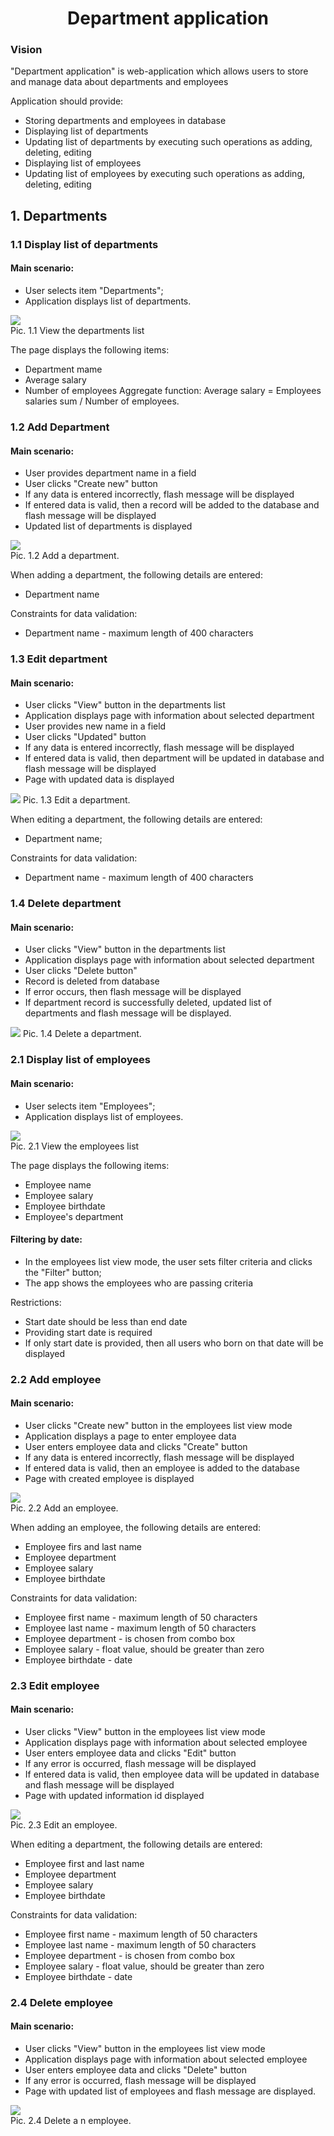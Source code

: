 # <div align="center"> Department application </div>

### Vision

"Department application" is web-application which allows users to store
and manage data about departments and employees

Application should provide:
* Storing departments and employees in database
* Displaying list of departments
* Updating list of departments by executing such operations as adding, 
deleting, editing
* Displaying list of employees
* Updating list of employees by executing such operations as adding, 
deleting, editing


## 1. Departments
### 1.1 Display list of departments
#### Main scenario:
- User selects item "Departments";
- Application displays list of departments.

![](images/view_departments.png)  
Pic. 1.1 View the departments list

The page displays the following items:
* Department mame
* Average salary
* Number of employees
Aggregate function: Average salary = Employees salaries sum / Number of employees.

### 1.2 Add Department
#### Main scenario:
* User provides department name in a field
* User clicks "Create new" button
* If any data is entered incorrectly, flash message will be displayed
* If entered data is valid, then a record will be added to the database
and flash message will be displayed
* Updated list of departments is displayed

![](images/add_department.png)  
Pic. 1.2 Add a department.

When adding a department, the following details are entered:
- Department name

Constraints for data validation:
- Department name - maximum length of 400 characters

### 1.3 Edit department
#### Main scenario:
* User clicks "View" button in the departments list
* Application displays page with information about selected department 
* User provides new name in a field
* User clicks "Updated" button
* If any data is entered incorrectly, flash message will be displayed
* If entered data is valid, then department will be updated in database
and flash message will be displayed
* Page with updated data is displayed


![](images/edit_delete_department.png)
Pic. 1.3 Edit a department.

When editing a department, the following details are entered:
- Department name;

Constraints for data validation:
- Department name - maximum length of 400 characters

### 1.4 Delete department
#### Main scenario:
* User clicks "View" button in the departments list
* Application displays page with information about selected department 
* User clicks "Delete button"
* Record is deleted from database
* If error occurs, then flash message will be displayed
* If department record is successfully deleted, updated list of departments
and flash message will be displayed.


![](images/edit_delete_department.png) 
Pic. 1.4 Delete a department.

### 2.1 Display list of employees
#### Main scenario:
- User selects item "Employees";
- Application displays list of employees.

![](images/view_employees.png)  
Pic. 2.1 View the employees list

The page displays the following items:
* Employee name
* Employee salary
* Employee birthdate
* Employee's department

#### Filtering by date:
* In the employees list view mode, the user sets filter criteria and clicks the "Filter" button;
* The app shows the employees who are passing criteria

Restrictions:
* Start date should be less than end date
* Providing start date is required
* If only start date is provided, then all users who born on that date will be displayed

### 2.2 Add employee
#### Main scenario:
* User clicks "Create new" button in the employees list view mode
* Application displays a page to enter employee data
* User enters employee data and clicks "Create" button
* If any data is entered incorrectly, flash message will be displayed
* If entered data is valid, then an employee is added to the database
* Page with created employee is displayed

![](images/create_employee.png)  
Pic. 2.2 Add an employee.

When adding an employee, the following details are entered:
* Employee firs and last name
* Employee department
* Employee salary
* Employee birthdate

Constraints for data validation:
* Employee first name - maximum length of 50 characters
* Employee last name - maximum length of 50 characters
* Employee department - is chosen from combo box
* Employee salary - float value, should be greater than zero
* Employee birthdate - date

### 2.3 Edit employee
#### Main scenario:
* User clicks "View" button in the employees list view mode
* Application displays page with information about selected employee 
* User enters employee data and clicks "Edit" button
* If any error is occurred, flash message will be displayed
* If entered data is valid, then employee data will be updated in database
and flash message will be displayed
* Page with updated information id displayed


![](images/edit_delete_employee.png)  
Pic. 2.3 Edit an employee. 

When editing a department, the following details are entered:
* Employee first and last name
* Employee department
* Employee salary
* Employee birthdate

Constraints for data validation:
* Employee first name - maximum length of 50 characters
* Employee last name - maximum length of 50 characters
* Employee department - is chosen from combo box
* Employee salary - float value, should be greater than zero
* Employee birthdate - date

### 2.4 Delete employee
#### Main scenario:
* User clicks "View" button in the employees list view mode
* Application displays page with information about selected employee 
* User enters employee data and clicks "Delete" button
* If any error is occurred, flash message will be displayed
* Page with updated list of employees and flash message are displayed.

![](images/edit_delete_employee.png)  
Pic. 2.4 Delete a n employee.